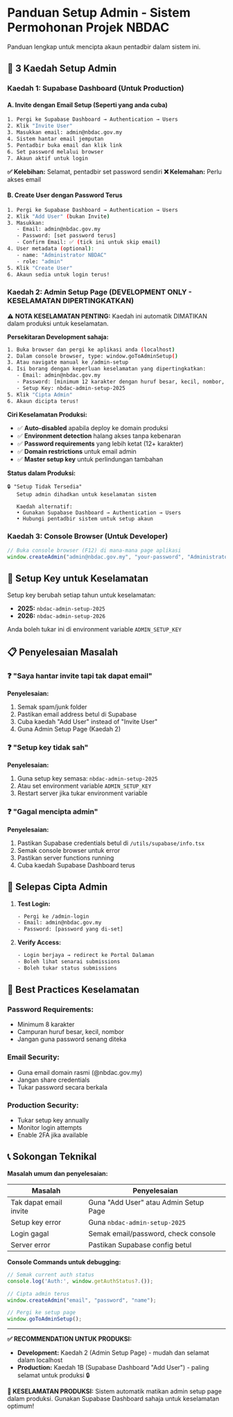 # Panduan Setup Admin - Sistem Permohonan Projek NBDAC

Panduan lengkap untuk mencipta akaun pentadbir dalam sistem ini.

## 🎯 3 Kaedah Setup Admin

### **Kaedah 1: Supabase Dashboard (Untuk Production)**

#### A. Invite dengan Email Setup (Seperti yang anda cuba)
```bash
1. Pergi ke Supabase Dashboard → Authentication → Users
2. Klik "Invite User"
3. Masukkan email: admin@nbdac.gov.my
4. Sistem hantar email jemputan
5. Pentadbir buka email dan klik link
6. Set password melalui browser
7. Akaun aktif untuk login
```

**✅ Kelebihan:** Selamat, pentadbir set password sendiri
**❌ Kelemahan:** Perlu akses email

#### B. Create User dengan Password Terus
```bash
1. Pergi ke Supabase Dashboard → Authentication → Users
2. Klik "Add User" (bukan Invite)
3. Masukkan:
   - Email: admin@nbdac.gov.my
   - Password: [set password terus]
   - Confirm Email: ✅ (tick ini untuk skip email)
4. User metadata (optional):
   - name: "Administrator NBDAC"
   - role: "admin"
5. Klik "Create User"
6. Akaun sedia untuk login terus!
```

### **Kaedah 2: Admin Setup Page (DEVELOPMENT ONLY - KESELAMATAN DIPERTINGKATKAN)**

⚠️ **NOTA KESELAMATAN PENTING:** Kaedah ini automatik DIMATIKAN dalam produksi untuk keselamatan.

**Persekitaran Development sahaja:**
```bash
1. Buka browser dan pergi ke aplikasi anda (localhost)
2. Dalam console browser, type: window.goToAdminSetup()
3. Atau navigate manual ke /admin-setup
4. Isi borang dengan keperluan keselamatan yang dipertingkatkan:
   - Email: admin@nbdac.gov.my
   - Password: [minimum 12 karakter dengan huruf besar, kecil, nombor, simbol]
   - Setup Key: nbdac-admin-setup-2025
5. Klik "Cipta Admin"
6. Akaun dicipta terus!
```

**Ciri Keselamatan Produksi:**
- ✅ **Auto-disabled** apabila deploy ke domain produksi
- ✅ **Environment detection** halang akses tanpa kebenaran
- ✅ **Password requirements** yang lebih ketat (12+ karakter)
- ✅ **Domain restrictions** untuk email admin
- ✅ **Master setup key** untuk perlindungan tambahan

**Status dalam Produksi:**
```
🔒 "Setup Tidak Tersedia"
   Setup admin dihadkan untuk keselamatan sistem
   
   Kaedah alternatif:
   • Gunakan Supabase Dashboard → Authentication → Users
   • Hubungi pentadbir sistem untuk setup akaun
```

### **Kaedah 3: Console Browser (Untuk Developer)**

```javascript
// Buka console browser (F12) di mana-mana page aplikasi
window.createAdmin("admin@nbdac.gov.my", "your-password", "Administrator");
```

## 🔧 Setup Key untuk Keselamatan

Setup key berubah setiap tahun untuk keselamatan:
- **2025:** `nbdac-admin-setup-2025`
- **2026:** `nbdac-admin-setup-2026`

Anda boleh tukar ini di environment variable `ADMIN_SETUP_KEY`

## 📋 Penyelesaian Masalah

### **❓ "Saya hantar invite tapi tak dapat email"**

**Penyelesaian:**
1. Semak spam/junk folder
2. Pastikan email address betul di Supabase
3. Cuba kaedah "Add User" instead of "Invite User"
4. Guna Admin Setup Page (Kaedah 2)

### **❓ "Setup key tidak sah"**

**Penyelesaian:**
1. Guna setup key semasa: `nbdac-admin-setup-2025`
2. Atau set environment variable `ADMIN_SETUP_KEY`
3. Restart server jika tukar environment variable

### **❓ "Gagal mencipta admin"**

**Penyelesaian:**
1. Pastikan Supabase credentials betul di `/utils/supabase/info.tsx`
2. Semak console browser untuk error
3. Pastikan server functions running
4. Cuba kaedah Supabase Dashboard terus

## 🎉 Selepas Cipta Admin

1. **Test Login:**
   ```bash
   - Pergi ke /admin-login
   - Email: admin@nbdac.gov.my  
   - Password: [password yang di-set]
   ```

2. **Verify Access:**
   ```bash
   - Login berjaya → redirect ke Portal Dalaman
   - Boleh lihat senarai submissions
   - Boleh tukar status submissions
   ```

## 🔐 Best Practices Keselamatan

### **Password Requirements:**
- Minimum 8 karakter
- Campuran huruf besar, kecil, nombor
- Jangan guna password senang diteka

### **Email Security:**
- Guna email domain rasmi (@nbdac.gov.my)
- Jangan share credentials
- Tukar password secara berkala

### **Production Security:**
- Tukar setup key annually
- Monitor login attempts
- Enable 2FA jika available

## 📞 Sokongan Teknikal

**Masalah umum dan penyelesaian:**

| Masalah | Penyelesaian |
|---------|-------------|
| Tak dapat email invite | Guna "Add User" atau Admin Setup Page |
| Setup key error | Guna `nbdac-admin-setup-2025` |
| Login gagal | Semak email/password, check console |
| Server error | Pastikan Supabase config betul |

**Console Commands untuk debugging:**
```javascript
// Semak current auth status
console.log('Auth:', window.getAuthStatus?.());

// Cipta admin terus
window.createAdmin("email", "password", "name");

// Pergi ke setup page  
window.goToAdminSetup();
```

---

**✅ RECOMMENDATION UNTUK PRODUKSI:**
- **Development:** Kaedah 2 (Admin Setup Page) - mudah dan selamat dalam localhost
- **Production:** Kaedah 1B (Supabase Dashboard "Add User") - paling selamat untuk produksi 🔒

**🔐 KESELAMATAN PRODUKSI:**
Sistem automatik matikan admin setup page dalam produksi. Gunakan Supabase Dashboard sahaja untuk keselamatan optimum!